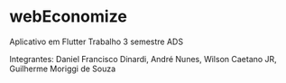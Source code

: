 # webEconomize
 Aplicativo em Flutter
 Trabalho 3 semestre ADS
 
 Integrantes:
  Daniel Francisco Dinardi,
  André Nunes,
  Wilson Caetano JR,
  Guilherme Moriggi de Souza
